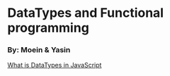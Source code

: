 # DataTypes and Functional programming
### By: Moein & Yasin

[What is DataTypes in JavaScript]('data-types.md')
